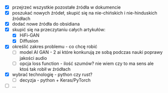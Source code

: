 - [x] przejrzeć wszystkie pozostałe źródła w dokumencie
- [x] poszukać nowych źródeł, skupić się na nie-chińskich i nie-hinduskich źródłach
- [x] dodać nowe źródła do obsidiana
- [x] skupić się na przeczytaniu całych artykułów:
	- [x] HiFi-GAN
	- [x] Diffusion
- [x] określić zakres problemu - co chcę robić
	- [ ] model AI GAN - 2 ai które konkurują ze sobą podczas nauki poprawy jakości audio
	- [ ] opcja loss function - ilość szumów? nie wiem czy to ma sens ale ktoś tak robił w źródłach
- [x] wybrać technologię - python czy rust?
	- [ ] decyzja - python + Keras/PyTorch
- [ ] ...